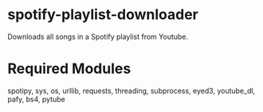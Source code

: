 # spotify-playlist-downloader
Downloads all songs in a Spotify playlist from Youtube.

# Required Modules
spotipy, sys, os, urllib, requests, threading, subprocess, eyed3, youtube_dl, pafy, bs4, pytube
